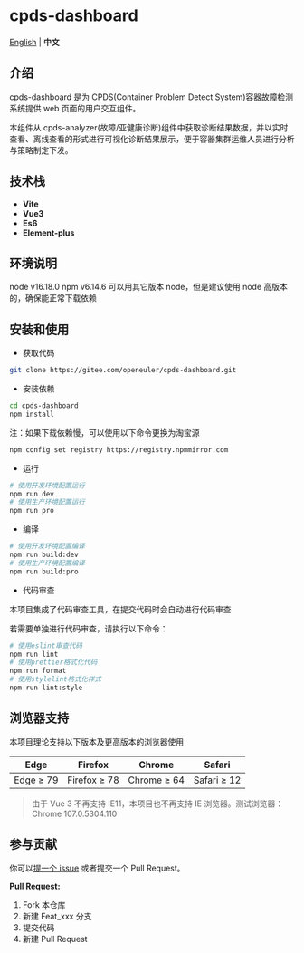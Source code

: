 # cpds-dashboard

[English](./README.en.md) | **中文**

## 介绍

cpds-dashboard 是为 CPDS(Container Problem Detect System)容器故障检测系统提供 web 页面的用户交互组件。

本组件从 cpds-analyzer(故障/亚健康诊断)组件中获取诊断结果数据，并以实时查看、离线查看的形式进行可视化诊断结果展示，便于容器集群运维人员进行分析与策略制定下发。

## 技术栈

- **Vite**
- **Vue3**
- **Es6**
- **Element-plus**

## 环境说明

node v16.18.0
npm v6.14.6
可以用其它版本 node，但是建议使用 node 高版本的，确保能正常下载依赖

## 安装和使用

- 获取代码

```bash
git clone https://gitee.com/openeuler/cpds-dashboard.git
```

- 安装依赖

```bash
cd cpds-dashboard
npm install
```

注：如果下载依赖慢，可以使用以下命令更换为淘宝源

```bash
npm config set registry https://registry.npmmirror.com
```

- 运行

```bash
# 使用开发环境配置运行
npm run dev
# 使用生产环境配置运行
npm run pro
```

- 编译

```bash
# 使用开发环境配置编译
npm run build:dev
# 使用生产环境配置编译
npm run build:pro
```

- 代码审查

本项目集成了代码审查工具，在提交代码时会自动进行代码审查

若需要单独进行代码审查，请执行以下命令：

```bash
# 使用eslint审查代码
npm run lint
# 使用prettier格式化代码
npm run format
# 使用stylelint格式化样式
npm run lint:style
```

## 浏览器支持

本项目理论支持以下版本及更高版本的浏览器使用

| Edge      | Firefox      | Chrome      | Safari      |
| --------- | ------------ | ----------- | ----------- |
| Edge ≥ 79 | Firefox ≥ 78 | Chrome ≥ 64 | Safari ≥ 12 |

> 由于 Vue 3 不再支持 IE11，本项目也不再支持 IE 浏览器。测试浏览器：Chrome 107.0.5304.110

## 参与贡献

你可以[提一个 issue](https://gitee.com/openeuler/cpds-dashboard/issues/new) 或者提交一个 Pull Request。

**Pull Request:**

1.  Fork 本仓库
2.  新建 Feat_xxx 分支
3.  提交代码
4.  新建 Pull Request
